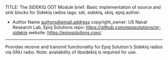 TITLE: The SIDEKIQ OOT Module
brief: Basic implementation of source and sink blocks for Sidekiq radios
tags: sdr, sidekiq, skiq, epiq
author:
  - Author Name <authors@email.address>
copyright_owner: US Naval Research Lab, Epiq Solutions
repo: https://github.com/epiqsolutions/gr-sidekiq
website: https://epiqsolutions.com/ 

---
Provides receive and transmit functionality for Epiq Solution's Sidekiq radios via
GNU radio.  Note: availability of libsidekiq is required for use.